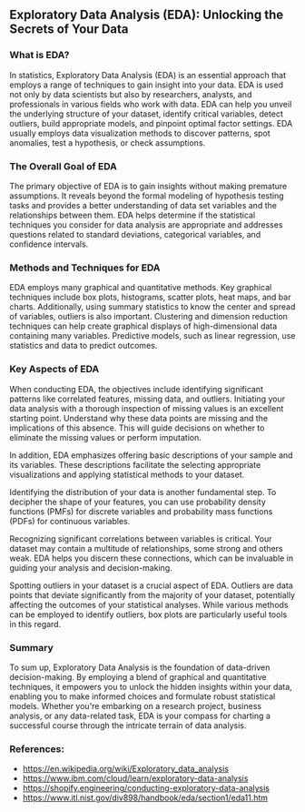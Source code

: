 ## Exploratory Data Analysis (EDA): Unlocking the Secrets of Your Data
### What is EDA?
In statistics, Exploratory Data Analysis (EDA) is an essential approach that employs a range of techniques to gain insight into your data. EDA is used not only by data scientists but also by researchers, analysts, and professionals in various fields who work with data. EDA can help you unveil the underlying structure of your dataset, identify critical variables, detect outliers, build appropriate models, and pinpoint optimal factor settings. EDA usually employs data visualization methods to discover patterns, spot anomalies, test a hypothesis, or check assumptions.
### The Overall Goal of EDA
The primary objective of EDA is to gain insights without making premature assumptions. It reveals beyond the formal modeling of hypothesis testing tasks and provides a better understanding of data set variables and the relationships between them. EDA helps determine if the statistical techniques you consider for data analysis are appropriate and addresses questions related to standard deviations, categorical variables, and confidence intervals.
### Methods and Techniques for EDA
EDA employs many graphical and quantitative methods. Key graphical techniques include box plots, histograms, scatter plots, heat maps, and bar charts. Additionally, using summary statistics to know the center and spread of variables, outliers is also important. Clustering and dimension reduction techniques can help create graphical displays of high-dimensional data containing many variables. Predictive models, such as linear regression, use statistics and data to predict outcomes.
### Key Aspects of EDA
When conducting EDA, the objectives include identifying significant patterns like correlated features, missing data, and outliers. Initiating your data analysis with a thorough inspection of missing values is an excellent starting point. Understand why these data points are missing and the implications of this absence. This will guide decisions on whether to eliminate the missing values or perform imputation.  

In addition, EDA emphasizes offering basic descriptions of your sample and its variables. These descriptions facilitate the selecting appropriate visualizations and applying statistical methods to your dataset.   

Identifying the distribution of your data is another fundamental step. To decipher the shape of your features, you can use probability density functions (PMFs) for discrete variables and probability mass functions (PDFs) for continuous variables.  

Recognizing significant correlations between variables is critical. Your dataset may contain a multitude of relationships, some strong and others weak. EDA helps you discern these connections, which can be invaluable in guiding your analysis and decision-making.  

Spotting outliers in your dataset is a crucial aspect of EDA. Outliers are data points that deviate significantly from the majority of your dataset, potentially affecting the outcomes of your statistical analyses. While various methods can be employed to identify outliers, box plots are particularly useful tools in this regard.

### Summary
To sum up, Exploratory Data Analysis is the foundation of data-driven decision-making. By employing a blend of graphical and quantitative techniques, it empowers you to unlock the hidden insights within your data, enabling you to make informed choices and formulate robust statistical models. Whether you're embarking on a research project, business analysis, or any data-related task, EDA is your compass for charting a successful course through the intricate terrain of data analysis.

### References:
- https://en.wikipedia.org/wiki/Exploratory_data_analysis
- https://www.ibm.com/cloud/learn/exploratory-data-analysis
- https://shopify.engineering/conducting-exploratory-data-analysis
- https://www.itl.nist.gov/div898/handbook/eda/section1/eda11.htm
